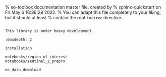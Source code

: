 % eo-toolbox documentation master file, created by
% sphinx-quickstart on Fri May  6 16:36:29 2022.
% You can adapt this file completely to your liking, but it should at least
% contain the root `toctree` directive.


```{include} ../../README.md
```

```{warning}
This library is under heavy development.
```

```{toctree}
:maxdepth: 2

installation

notebooks/region_of_interest
notebooks/sentinel_2_prepro

eo_data_download

```
